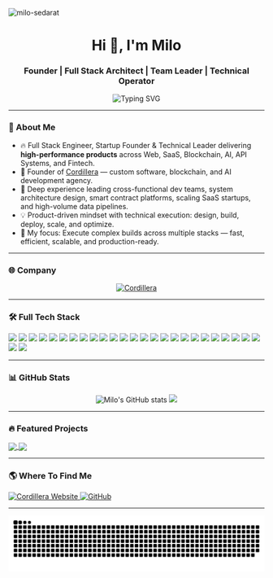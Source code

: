 <p align="left">
  <img src="https://komarev.com/ghpvc/?username=milo-sedarat&label=Profile%20views&color=0e75b6&style=flat" alt="milo-sedarat" />
</p>

<h1 align="center">Hi 👋, I'm Milo</h1>
<h3 align="center">Founder | Full Stack Architect | Team Leader | Technical Operator</h3>

<p align="center">
  <img src="https://readme-typing-svg.demolab.com?font=Fira+Code&duration=2000&pause=1000&center=true&vCenter=true&width=600&lines=Building+real+products+end-to-end.;Leading+full+stack+teams+at+scale.;Web3%2C+AI%2C+Cloud%2C+APIs%2C+Infra%2C+SaaS+%2B+more" alt="Typing SVG" />
</p>

---

### 🚀 About Me

- 🔥 Full Stack Engineer, Startup Founder & Technical Leader delivering **high-performance products** across Web, SaaS, Blockchain, AI, API Systems, and Fintech.
- 🏢 Founder of [Cordillera](https://www.cordillera.dev/) — custom software, blockchain, and AI development agency.
- 🧠 Deep experience leading cross-functional dev teams, system architecture design, smart contract platforms, scaling SaaS startups, and high-volume data pipelines.
- 💡 Product-driven mindset with technical execution: design, build, deploy, scale, and optimize.
- 🎯 My focus: Execute complex builds across multiple stacks — fast, efficient, scalable, and production-ready.

---

### 🌐 Company

<p align="center">
  <a href="https://www.cordillera.dev/" target="_blank">
    <img src="https://img.shields.io/badge/Cordillera.dev-Built%20By%20Milo-blueviolet?style=for-the-badge" alt="Cordillera" />
  </a>
</p>

---

### 🛠️ Full Tech Stack

<p align="left">
  <!-- Core languages -->
  <img src="https://img.shields.io/badge/-TypeScript-3178C6?style=for-the-badge&logo=typescript&logoColor=white" />
  <img src="https://img.shields.io/badge/-JavaScript-F7DF1E?style=for-the-badge&logo=javascript&logoColor=black" />
  <img src="https://img.shields.io/badge/-Python-3776AB?style=for-the-badge&logo=python&logoColor=white" />
  <img src="https://img.shields.io/badge/-Rust-DEA584?style=for-the-badge&logo=rust&logoColor=black" />
  <img src="https://img.shields.io/badge/-Go-00ADD8?style=for-the-badge&logo=go&logoColor=white" />
  <img src="https://img.shields.io/badge/-C++-00599C?style=for-the-badge&logo=c%2B%2B&logoColor=white" />
  <img src="https://img.shields.io/badge/-Solidity-363636?style=for-the-badge&logo=solidity&logoColor=white" />
  <img src="https://img.shields.io/badge/-SQL-003B57?style=for-the-badge&logo=sqlite&logoColor=white" />
  
  <!-- Frontend -->
  <img src="https://img.shields.io/badge/-Next.js-000000?style=for-the-badge&logo=next.js&logoColor=white" />
  <img src="https://img.shields.io/badge/-React-61DAFB?style=for-the-badge&logo=react&logoColor=black" />
  <img src="https://img.shields.io/badge/-Vue.js-4FC08D?style=for-the-badge&logo=vue.js&logoColor=white" />
  <img src="https://img.shields.io/badge/-Tailwind_CSS-38B2AC?style=for-the-badge&logo=tailwind-css&logoColor=white" />
  <img src="https://img.shields.io/badge/-HTML5-E34F26?style=for-the-badge&logo=html5&logoColor=white" />
  <img src="https://img.shields.io/badge/-CSS3-1572B6?style=for-the-badge&logo=css3&logoColor=white" />

  <!-- Databases -->
  <img src="https://img.shields.io/badge/-PostgreSQL-4169E1?style=for-the-badge&logo=postgresql&logoColor=white" />
  <img src="https://img.shields.io/badge/-MongoDB-47A248?style=for-the-badge&logo=mongodb&logoColor=white" />
  <img src="https://img.shields.io/badge/-MySQL-4479A1?style=for-the-badge&logo=mysql&logoColor=white" />
  <img src="https://img.shields.io/badge/-Redis-DC382D?style=for-the-badge&logo=redis&logoColor=white" />

  <!-- Cloud / Infra -->
  <img src="https://img.shields.io/badge/-AWS-232F3E?style=for-the-badge&logo=amazon-aws&logoColor=white" />
  <img src="https://img.shields.io/badge/-DigitalOcean-0080FF?style=for-the-badge&logo=digitalocean&logoColor=white" />
  <img src="https://img.shields.io/badge/-Docker-2496ED?style=for-the-badge&logo=docker&logoColor=white" />
  <img src="https://img.shields.io/badge/-Linux-FCC624?style=for-the-badge&logo=linux&logoColor=black" />
  <img src="https://img.shields.io/badge/-CI/CD-222222?style=for-the-badge&logo=githubactions&logoColor=white" />

  <!-- APIs / Protocols -->
  <img src="https://img.shields.io/badge/-GraphQL-E10098?style=for-the-badge&logo=graphql&logoColor=white" />
  <img src="https://img.shields.io/badge/-REST_API-005571?style=for-the-badge&logo=fastapi&logoColor=white" />
  <img src="https://img.shields.io/badge/-Web3-3C3C3D?style=for-the-badge&logo=web3.js&logoColor=white" />
  <img src="https://img.shields.io/badge/-OpenAI-412991?style=for-the-badge&logo=openai&logoColor=white" />
</p>

---

### 📊 GitHub Stats

<p align="center">
  <img src="https://github-readme-stats.vercel.app/api?username=milo-sedarat&show_icons=true&theme=radical" alt="Milo's GitHub stats" width="400"/>
  <img src="https://github-readme-streak-stats.herokuapp.com?user=milo-sedarat&theme=radical&hide_border=true" width="400"/>
</p>

---

### 🔥 Featured Projects

<a href="https://github.com/milo-sedarat/evm-pumpfun-smart-contract">
  <img align="center" src="https://github-readme-stats.vercel.app/api/pin/?username=milo-sedarat&repo=evm-pumpfun-smart-contract&theme=buefy" />
</a>
<a href="https://github.com/milo-sedarat/Solana_Twitter_Token_NFT_Sniper_Bot">
  <img align="center" src="https://github-readme-stats.vercel.app/api/pin/?username=milo-sedarat&repo=Solana_Twitter_Token_NFT_Sniper_Bot&theme=buefy" />
</a>

---

### 🌎 Where To Find Me

<p align="left">
  <a href="https://www.cordillera.dev/" target="_blank">
    <img alt="Cordillera Website" src="https://img.shields.io/badge/Cordillera.dev-Visit-blueviolet?style=for-the-badge" />
  </a>
  <a href="https://github.com/milo-sedarat" target="_blank">
    <img alt="GitHub" src="https://img.shields.io/badge/GitHub-milo--sedarat-181717?style=for-the-badge&logo=github&logoColor=white" />
  </a>
</p>

---

<p align="center">
  <img src="https://raw.githubusercontent.com/Platane/snk/output/github-contribution-grid-snake.svg" alt="snake animation" />
</p>
